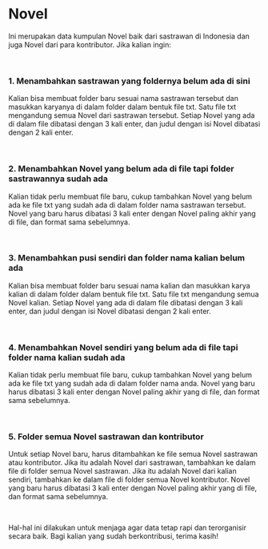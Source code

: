 <h1>Novel</h1>

<p>Ini merupakan data kumpulan Novel baik dari sastrawan di Indonesia dan juga Novel dari para kontributor. Jika kalian ingin:</p>
<br>
<h3>1. Menambahkan sastrawan yang foldernya belum ada di sini</h3>
<p>Kalian bisa membuat folder baru sesuai nama sastrawan tersebut dan masukkan karyanya di dalam folder dalam bentuk file txt. Satu file txt mengandung semua Novel dari sastrawan tersebut. Setiap Novel yang ada di dalam file dibatasi dengan 3 kali enter, dan judul dengan isi Novel dibatasi dengan 2 kali enter.</p>
<br>
<h3>2. Menambahkan Novel yang belum ada di file tapi folder sastrawannya sudah ada</h3>
<p>Kalian tidak perlu membuat file baru, cukup tambahkan Novel yang belum ada ke file txt yang sudah ada di dalam folder nama sastrawan tersebut. Novel yang baru harus dibatasi 3 kali enter dengan Novel paling akhir yang di file, dan format sama sebelumnya.</p>
<br>
<h3>3. Menambahkan pusi sendiri dan folder nama kalian belum ada</h3>
<p>Kalian bisa membuat folder baru sesuai nama kalian dan masukkan karya kalian di dalam folder dalam bentuk file txt. Satu file txt mengandung semua Novel kalian. Setiap Novel yang ada di dalam file dibatasi dengan 3 kali enter, dan judul dengan isi Novel dibatasi dengan 2 kali enter.</p>
<br>
<h3>4. Menambahkan Novel sendiri yang belum ada di file tapi folder nama kalian sudah ada</h3>
<p>Kalian tidak perlu membuat file baru, cukup tambahkan Novel yang belum ada ke file txt yang sudah ada di dalam folder nama anda. Novel yang baru harus dibatasi 3 kali enter dengan Novel paling akhir yang di file, dan format sama sebelumnya.</p>
<br>
<h3>5. Folder semua Novel sastrawan dan kontributor</h3>
<p>Untuk setiap Novel baru, harus ditambahkan ke file semua Novel sastrawan atau kontributor. Jika itu adalah Novel dari sastrawan, tambahkan ke dalam file di folder semua Novel sastrawan. Jika itu adalah Novel dari kalian sendiri, tambahkan ke dalam file di folder semua Novel kontributor. Novel yang baru harus dibatasi 3 kali enter dengan Novel paling akhir yang di file, dan format sama sebelumnya.</p>
<br>
<p>Hal-hal ini dilakukan untuk menjaga agar data tetap rapi dan terorganisir secara baik. Bagi kalian yang sudah berkontribusi, terima kasih!</p>